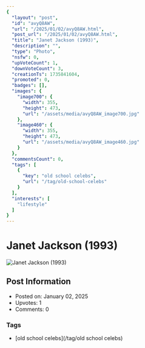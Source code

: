 ```yaml
---
{
  "layout": "post",
  "id": "avyQ8AW",
  "url": "/2025/01/02/avyQ8AW.html",
  "post_url": "/2025/01/02/avyQ8AW.html",
  "title": "Janet Jackson (1993)",
  "description": "",
  "type": "Photo",
  "nsfw": 0,
  "upVoteCount": 1,
  "downVoteCount": 3,
  "creationTs": 1735841604,
  "promoted": 0,
  "badges": [],
  "images": {
    "image700": {
      "width": 355,
      "height": 473,
      "url": "/assets/media/avyQ8AW_image700.jpg"
    },
    "image460": {
      "width": 355,
      "height": 473,
      "url": "/assets/media/avyQ8AW_image460.jpg"
    }
  },
  "commentsCount": 0,
  "tags": [
    {
      "key": "old school celebs",
      "url": "/tag/old-school-celebs"
    }
  ],
  "interests": [
    "lifestyle"
  ]
}
---
```


# Janet Jackson (1993)

![Janet Jackson (1993)](/assets/media/avyQ8AW_image700.jpg)

## Post Information

- Posted on: January 02, 2025
- Upvotes: 1
- Comments: 0

### Tags

- [old school celebs](/tag/old school celebs)
